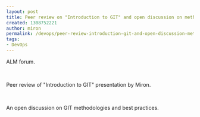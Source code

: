 ```yaml
---
layout: post
title: Peer review on "Introduction to GIT" and open discussion on methodologies
created: 1308752221
author: miron
permalink: /devops/peer-review-introduction-git-and-open-discussion-methodologies
tags:
- DevOps
---
```

<p>ALM forum.</p>
<p>&nbsp;</p>
<p>Peer review of &quot;Introduction to GIT&quot; presentation by Miron.</p>
<p>&nbsp;</p>
<p>An open discussion on GIT methodologies and best practices.</p>
